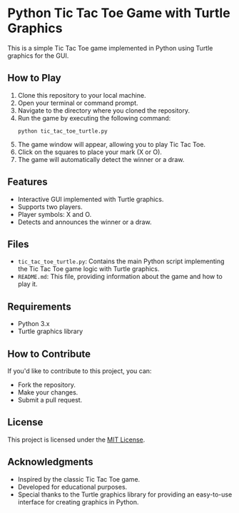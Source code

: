 # Python Tic Tac Toe Game with Turtle Graphics

This is a simple Tic Tac Toe game implemented in Python using Turtle graphics for the GUI.

## How to Play

1. Clone this repository to your local machine.
2. Open your terminal or command prompt.
3. Navigate to the directory where you cloned the repository.
4. Run the game by executing the following command:
    ```
    python tic_tac_toe_turtle.py
    ```
5. The game window will appear, allowing you to play Tic Tac Toe.
6. Click on the squares to place your mark (X or O).
7. The game will automatically detect the winner or a draw.

## Features

- Interactive GUI implemented with Turtle graphics.
- Supports two players.
- Player symbols: X and O.
- Detects and announces the winner or a draw.

## Files

- `tic_tac_toe_turtle.py`: Contains the main Python script implementing the Tic Tac Toe game logic with Turtle graphics.
- `README.md`: This file, providing information about the game and how to play it.

## Requirements

- Python 3.x
- Turtle graphics library

## How to Contribute

If you'd like to contribute to this project, you can:

- Fork the repository.
- Make your changes.
- Submit a pull request.

## License

This project is licensed under the [MIT License](LICENSE).

## Acknowledgments

- Inspired by the classic Tic Tac Toe game.
- Developed for educational purposes.
- Special thanks to the Turtle graphics library for providing an easy-to-use interface for creating graphics in Python.
